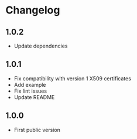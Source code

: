 # Changelog

## 1.0.2

- Update dependencies

## 1.0.1

- Fix compatibility with version 1 X509 certificates
- Add example
- Fix lint issues
- Update README

## 1.0.0

- First public version
